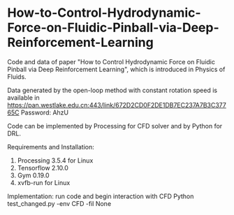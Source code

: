 # How-to-Control-Hydrodynamic-Force-on-Fluidic-Pinball-via-Deep-Reinforcement-Learning

Code and data of paper "How to Control Hydrodynamic Force on Fluidic Pinball via Deep Reinforcement Learning", which is introduced in Physics of Fluids.

Data generated by the open-loop method with constant rotation speed is available in https://pan.westlake.edu.cn:443/link/672D2CD0F2DE1DB7EC237A7B3C37765C
Password: AhzU

Code can be implemented by Processing for CFD solver and by Python for DRL.

Requirements and Installation:
1. Processing 3.5.4 for Linux
2. Tensorflow 2.10.0
3. Gym 0.19.0
4. xvfb-run for Linux

Implementation:
 run code and begin interaction with CFD 
 Python test_changed.py -env CFD -fil None
